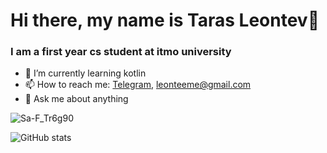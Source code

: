 # Hi there, my name is Taras Leontev👋
### I am a first year cs student at itmo university

- 🌱 I’m currently learning kotlin
- 📫 How to reach me: [Telegram](https://t.me/waylo1), leonteeme@gmail.com
- 💬 Ask me about anything

![Sa-F_Tr6g90](https://user-images.githubusercontent.com/84567804/162518941-2e9196e5-a529-481f-9bbc-57ad880d27db.jpg)

![GitHub stats](https://github-readme-stats.vercel.app/api?username=teeleontee&show_icons=true)  

